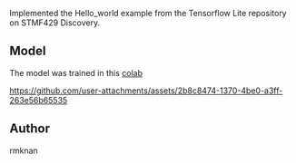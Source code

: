 Implemented the Hello_world example from the Tensorflow Lite repository on STMF429 Discovery.

## Model

The model was trained in this [colab](https://colab.research.google.com/drive/106rLcNQxgYCSIHauR98TxkW80vMD20jg)

https://github.com/user-attachments/assets/2b8c8474-1370-4be0-a3ff-263e56b65535
## Author
rmknan



